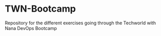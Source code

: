 # TWN-Bootcamp
Repository for the different exercises going through the Techworld with Nana DevOps Bootcamp

